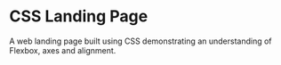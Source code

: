 
# CSS Landing Page

A web landing page built using CSS demonstrating
an understanding of Flexbox, axes and alignment.